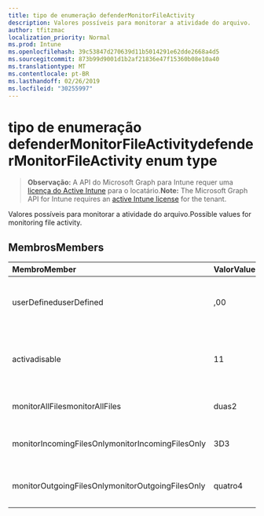 ```yaml
---
title: tipo de enumeração defenderMonitorFileActivity
description: Valores possíveis para monitorar a atividade do arquivo.
author: tfitzmac
localization_priority: Normal
ms.prod: Intune
ms.openlocfilehash: 39c53847d270639d11b5014291e62dde2668a4d5
ms.sourcegitcommit: 873b99d9001d1b2af21836e47f15360b08e10a40
ms.translationtype: MT
ms.contentlocale: pt-BR
ms.lasthandoff: 02/26/2019
ms.locfileid: "30255997"
---
```

# <a name="defendermonitorfileactivity-enum-type"></a><span data-ttu-id="3a9c2-103">tipo de enumeração defenderMonitorFileActivity</span><span class="sxs-lookup"><span data-stu-id="3a9c2-103">defenderMonitorFileActivity enum type</span></span>

> <span data-ttu-id="3a9c2-104">**Observação:** A API do Microsoft Graph para Intune requer uma [licença do Active Intune](https://go.microsoft.com/fwlink/?linkid=839381) para o locatário.</span><span class="sxs-lookup"><span data-stu-id="3a9c2-104">**Note:** The Microsoft Graph API for Intune requires an [active Intune license](https://go.microsoft.com/fwlink/?linkid=839381) for the tenant.</span></span>

<span data-ttu-id="3a9c2-105">Valores possíveis para monitorar a atividade do arquivo.</span><span class="sxs-lookup"><span data-stu-id="3a9c2-105">Possible values for monitoring file activity.</span></span>

## <a name="members"></a><span data-ttu-id="3a9c2-106">Membros</span><span class="sxs-lookup"><span data-stu-id="3a9c2-106">Members</span></span>
|<span data-ttu-id="3a9c2-107">Membro</span><span class="sxs-lookup"><span data-stu-id="3a9c2-107">Member</span></span>|<span data-ttu-id="3a9c2-108">Valor</span><span class="sxs-lookup"><span data-stu-id="3a9c2-108">Value</span></span>|<span data-ttu-id="3a9c2-109">Descrição</span><span class="sxs-lookup"><span data-stu-id="3a9c2-109">Description</span></span>|
|:---|:---|:---|
|<span data-ttu-id="3a9c2-110">userDefined</span><span class="sxs-lookup"><span data-stu-id="3a9c2-110">userDefined</span></span>|<span data-ttu-id="3a9c2-111">,0</span><span class="sxs-lookup"><span data-stu-id="3a9c2-111">0</span></span>|<span data-ttu-id="3a9c2-112">Definido pelo usuário, valor padrão, sem intenção.</span><span class="sxs-lookup"><span data-stu-id="3a9c2-112">User Defined, default value, no intent.</span></span>|
|<span data-ttu-id="3a9c2-113">activa</span><span class="sxs-lookup"><span data-stu-id="3a9c2-113">disable</span></span>|<span data-ttu-id="3a9c2-114">1</span><span class="sxs-lookup"><span data-stu-id="3a9c2-114">1</span></span>|<span data-ttu-id="3a9c2-115">Desabilitar o monitoramento da atividade do arquivo.</span><span class="sxs-lookup"><span data-stu-id="3a9c2-115">Disable monitoring file activity.</span></span>|
|<span data-ttu-id="3a9c2-116">monitorAllFiles</span><span class="sxs-lookup"><span data-stu-id="3a9c2-116">monitorAllFiles</span></span>|<span data-ttu-id="3a9c2-117">duas</span><span class="sxs-lookup"><span data-stu-id="3a9c2-117">2</span></span>|<span data-ttu-id="3a9c2-118">Monitorar todos os arquivos.</span><span class="sxs-lookup"><span data-stu-id="3a9c2-118">Monitor all files.</span></span>|
|<span data-ttu-id="3a9c2-119">monitorIncomingFilesOnly</span><span class="sxs-lookup"><span data-stu-id="3a9c2-119">monitorIncomingFilesOnly</span></span>|<span data-ttu-id="3a9c2-120">3D</span><span class="sxs-lookup"><span data-stu-id="3a9c2-120">3</span></span>| <span data-ttu-id="3a9c2-121">Monitorar somente os arquivos de entrada.</span><span class="sxs-lookup"><span data-stu-id="3a9c2-121">Monitor incoming files only.</span></span>|
|<span data-ttu-id="3a9c2-122">monitorOutgoingFilesOnly</span><span class="sxs-lookup"><span data-stu-id="3a9c2-122">monitorOutgoingFilesOnly</span></span>|<span data-ttu-id="3a9c2-123">quatro</span><span class="sxs-lookup"><span data-stu-id="3a9c2-123">4</span></span>|<span data-ttu-id="3a9c2-124">Monitorar somente os arquivos de saída.</span><span class="sxs-lookup"><span data-stu-id="3a9c2-124">Monitor outgoing files only.</span></span>|



